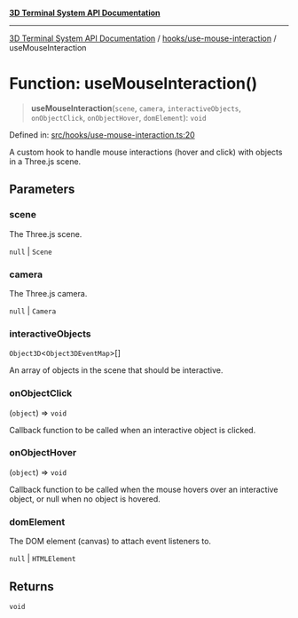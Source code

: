 [**3D Terminal System API Documentation**](../../../README.md)

***

[3D Terminal System API Documentation](../../../README.md) / [hooks/use-mouse-interaction](../README.md) / useMouseInteraction

# Function: useMouseInteraction()

> **useMouseInteraction**(`scene`, `camera`, `interactiveObjects`, `onObjectClick`, `onObjectHover`, `domElement`): `void`

Defined in: [src/hooks/use-mouse-interaction.ts:20](https://github.com/Dicommunitas/ThreeJS_Terminal_3D2/blob/329dd5ef132dd57d615e45fca2699e6c6fa5c711/src/hooks/use-mouse-interaction.ts#L20)

A custom hook to handle mouse interactions (hover and click) with objects in a Three.js scene.

## Parameters

### scene

The Three.js scene.

`null` | `Scene`

### camera

The Three.js camera.

`null` | `Camera`

### interactiveObjects

`Object3D`\<`Object3DEventMap`\>[]

An array of objects in the scene that should be interactive.

### onObjectClick

(`object`) => `void`

Callback function to be called when an interactive object is clicked.

### onObjectHover

(`object`) => `void`

Callback function to be called when the mouse hovers over an interactive object, or null when no object is hovered.

### domElement

The DOM element (canvas) to attach event listeners to.

`null` | `HTMLElement`

## Returns

`void`
